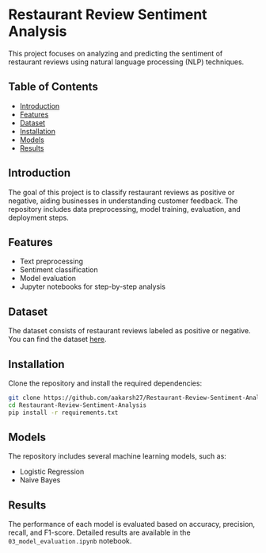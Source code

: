 # Restaurant Review Sentiment Analysis

This project focuses on analyzing and predicting the sentiment of restaurant reviews using natural language processing (NLP) techniques.

## Table of Contents
- [Introduction](#introduction)
- [Features](#features)
- [Dataset](#dataset)
- [Installation](#installation)
- [Models](#models)
- [Results](#results)

## Introduction
The goal of this project is to classify restaurant reviews as positive or negative, aiding businesses in understanding customer feedback. The repository includes data preprocessing, model training, evaluation, and deployment steps.

## Features
- Text preprocessing
- Sentiment classification
- Model evaluation
- Jupyter notebooks for step-by-step analysis

## Dataset
The dataset consists of restaurant reviews labeled as positive or negative. You can find the dataset [here](a1_RestaurantReviews_HistoricDump.tsv).

## Installation
Clone the repository and install the required dependencies:

```bash
git clone https://github.com/aakarsh27/Restaurant-Review-Sentiment-Analysis.git
cd Restaurant-Review-Sentiment-Analysis
pip install -r requirements.txt
```

## Models
The repository includes several machine learning models, such as:
- Logistic Regression
- Naive Bayes

## Results
The performance of each model is evaluated based on accuracy, precision, recall, and F1-score. Detailed results are available in the `03_model_evaluation.ipynb` notebook.
